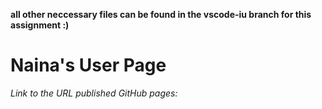 **all other neccessary files can be found in the vscode-iu branch for this assignment :)**

# Naina's User Page
*Link to the URL published GitHub pages:*
